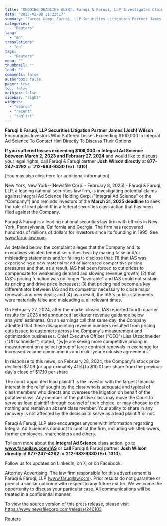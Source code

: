 ```yaml
---
title: "ONGOING DEADLINE ALERT: Faruqi & Faruqi, LLP Investigates Claims on Behalf of Investors of Integral Ad Science"
date: "2025-02-08 21:23:17"
summary: "Faruqi &amp; Faruqi, LLP Securities Litigation Partner James (Josh) Wilson Encourages Investors Who Suffered Losses Exceeding $100,000 In Integral Ad Science To Contact Him Directly To Discuss Their OptionsIf you suffered losses exceeding $100,000 in Integral Ad Science between March 2, 2023 and February 27, 2024 and would like to..."
categories:
  - "Reuters"
lang:
  - "en"
translations:
  - "en"
tags:
  - "Reuters"
menu: ""
thumbnail: ""
lead: ""
comments: false
authorbox: false
pager: true
toc: false
mathjax: false
sidebar: "right"
widgets:
  - "search"
  - "recent"
  - "taglist"
---
```


**Faruqi & Faruqi, LLP Securities Litigation Partner** **James (Josh) Wilson** Encourages Investors Who Suffered Losses Exceeding $100,000 In Integral Ad Science To Contact Him Directly To Discuss Their Options

**If you suffered losses exceeding $100,000 in** **Integral Ad Science** **between March 2, 2023 and February 27, 2024** and would like to discuss your legal rights, call Faruqi & Faruqi partner **Josh Wilson directly** at **877-247-4292** or **212-983-9330 (Ext. 1310)**.

[You may also click here for additional information]

New York, New York--(Newsfile Corp. - February 8, 2025) - Faruqi & Faruqi, LLP, a leading national securities law firm, is investigating potential claims against Integral Ad Science Holding Corp. ("Integral Ad Science" or the "Company") and reminds investors of the **March 31, 2025 deadline** to seek the role of lead plaintiff in a federal securities class action that has been filed against the Company.

Faruqi & Faruqi is a leading national securities law firm with offices in New York, Pennsylvania, California and Georgia. The firm has recovered hundreds of millions of dollars for investors since its founding in 1995. See www.faruqilaw.com.

As detailed below, the complaint alleges that the Company and its executives violated federal securities laws by making false and/or misleading statements and/or failing to disclose that: (1) that IAS was experiencing a new material trend of increased competitive pricing pressures and that, as a result, IAS had been forced to cut prices to compensate for weakening demand and slowing revenue growth; (2) that IAS's pricing function was no longer "favorable" and IAS could not sustain its pricing and drive price increases; (3) that pricing had become a key differentiator between IAS and its competitor necessary to close major renewals and new deals; and (4) as a result, the IAS's public statements were materially false and misleading at all relevant times.

On February 27, 2024, after the market closed, IAS reported fourth quarter results for 2023 and announced lackluster revenue guidance below analysts' estimates. On an earnings call that same day, the Company admitted that these disappointing revenue numbers resulted from pricing cuts issued to customers across the Company's measurement and optimization businesses. Chief Executive Officer ("CEO") Lisa Utzschneider ("Utzschneider") stated, "[w]e are seeing more competitive pricing in measurement on a select group of large contract renewals in exchange for increased volume commitments and multi-year exclusive agreements."

In response to this news, on February 28, 2024, the Company's stock price declined $7.09 (or approximately 41%) to $10.01 per share from the previous day's close of $17.10 per share

The court-appointed lead plaintiff is the investor with the largest financial interest in the relief sought by the class who is adequate and typical of class members who directs and oversees the litigation on behalf of the putative class. Any member of the putative class may move the Court to serve as lead plaintiff through counsel of their choice, or may choose to do nothing and remain an absent class member. Your ability to share in any recovery is not affected by the decision to serve as a lead plaintiff or not.

Faruqi & Faruqi, LLP also encourages anyone with information regarding Integral Ad Science's conduct to contact the firm, including whistleblowers, former employees, shareholders and others.

To learn more about the **Integral Ad Science** class action, go to **www.faruqilaw.com/IAS** or **call** Faruqi & Faruqi partner **Josh Wilson directly** at **877-247-4292** or **212-983-9330 (Ext. 1310)**.

Follow us for updates on LinkedIn, on X, or on Facebook.

Attorney Advertising. The law firm responsible for this advertisement is Faruqi & Faruqi, LLP (www.faruqilaw.com). Prior results do not guarantee or predict a similar outcome with respect to any future matter. We welcome the opportunity to discuss your particular case. All communications will be treated in a confidential manner.

To view the source version of this press release, please visit https://www.newsfilecorp.com/release/240103

[Reuters](https://www.tradingview.com/news/reuters.com,2025-02-08:newsml_NFC5zsRcG:0-ongoing-deadline-alert-faruqi-faruqi-llp-investigates-claims-on-behalf-of-investors-of-integral-ad-science/)

